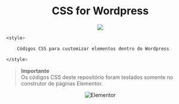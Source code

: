 <div align="center">
    <h1>CSS for Wordpress</h1>
    <a href="https://skillicons.dev">
    <img src="https://skillicons.dev/icons?i=css,wordpress" />
    </a>
</div>



```CSS
<style>

    Códigos CSS para customizar elementos dentro do Wordpress

</style>
```

> **Importante**\
> Os códigos CSS deste repositório foram testados somente no construtor de páginas Elementor.

<div align="center">

![Elementor](https://img.shields.io/badge/Elementor-92003B.svg?style=for-the-badge&logo=Elementor&logoColor=white)

</div>